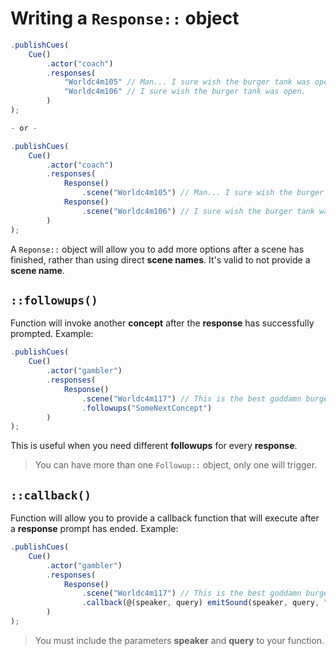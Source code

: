 # Writing a `Response::` object

```javascript
.publishCues(
    Cue()
        .actor("coach")
        .responses(
            "Worldc4m105" // Man... I sure wish the burger tank was open.
            "Worldc4m106" // I sure wish the burger tank was open.
        )
);

- or -

.publishCues(
    Cue()
        .actor("coach")
        .responses(
            Response()
                .scene("Worldc4m105") // Man... I sure wish the burger tank was open.
            Response()
                .scene("Worldc4m106") // I sure wish the burger tank was open.
        )
);
```

A `Reponse::` object will allow you to add more options after a scene has finished, rather than using direct **scene names**. It's valid to not provide a **scene name**.

## **`::followups()`**

Function will invoke another **concept** after the **response** has successfully prompted. Example:

```javascript
.publishCues(
    Cue()
        .actor("gambler")
        .responses(
            Response()
                .scene("Worldc4m117") // This is the best goddamn burger tank I’ve ever visited.
                .followups("SomeNextConcept")
        )
);
```

This is useful when you need different **followups** for every **response**.

> You can have more than one `Followup::` object, only one will trigger.

## **`::callback()`**

Function will allow you to provide a callback function that will execute after a **response** prompt has ended. Example:

```javascript
.publishCues(
    Cue()
        .actor("gambler")
        .responses(
            Response()
                .scene("Worldc4m117") // This is the best goddamn burger tank I’ve ever visited.
                .callback(@(speaker, query) emitSound(speaker, query, "Boat.Horn"))
        )
);
```

> You must include the parameters **speaker** and **query** to your function.
